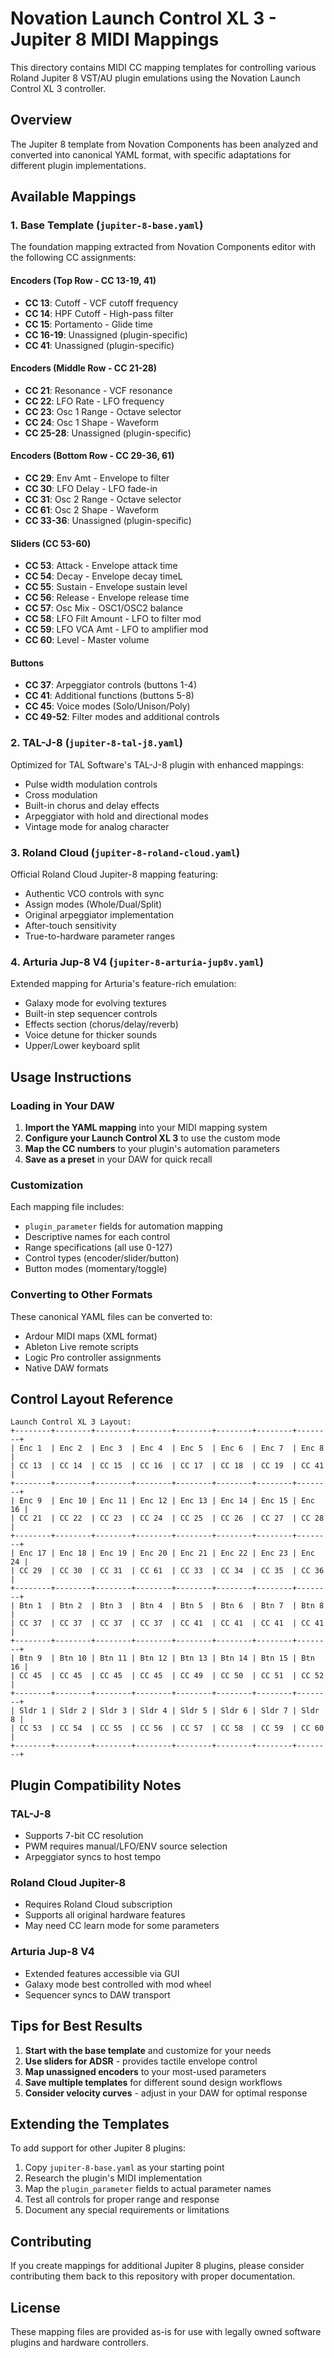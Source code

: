 # Novation Launch Control XL 3 - Jupiter 8 MIDI Mappings

This directory contains MIDI CC mapping templates for controlling various Roland Jupiter 8 VST/AU plugin emulations using the Novation Launch Control XL 3 controller.

## Overview

The Jupiter 8 template from Novation Components has been analyzed and converted into canonical YAML format, with specific adaptations for different plugin implementations.

## Available Mappings

### 1. Base Template (`jupiter-8-base.yaml`)
The foundation mapping extracted from Novation Components editor with the following CC assignments:

#### Encoders (Top Row - CC 13-19, 41)
- **CC 13**: Cutoff - VCF cutoff frequency
- **CC 14**: HPF Cutoff - High-pass filter
- **CC 15**: Portamento - Glide time
- **CC 16-19**: Unassigned (plugin-specific)
- **CC 41**: Unassigned (plugin-specific)

#### Encoders (Middle Row - CC 21-28)
- **CC 21**: Resonance - VCF resonance
- **CC 22**: LFO Rate - LFO frequency
- **CC 23**: Osc 1 Range - Octave selector
- **CC 24**: Osc 1 Shape - Waveform
- **CC 25-28**: Unassigned (plugin-specific)

#### Encoders (Bottom Row - CC 29-36, 61)
- **CC 29**: Env Amt - Envelope to filter
- **CC 30**: LFO Delay - LFO fade-in
- **CC 31**: Osc 2 Range - Octave selector
- **CC 61**: Osc 2 Shape - Waveform
- **CC 33-36**: Unassigned (plugin-specific)

#### Sliders (CC 53-60)
- **CC 53**: Attack - Envelope attack time
- **CC 54**: Decay - Envelope decay timeL
- **CC 55**: Sustain - Envelope sustain level
- **CC 56**: Release - Envelope release time
- **CC 57**: Osc Mix - OSC1/OSC2 balance
- **CC 58**: LFO Filt Amount - LFO to filter mod
- **CC 59**: LFO VCA Amt - LFO to amplifier mod
- **CC 60**: Level - Master volume

#### Buttons
- **CC 37**: Arpeggiator controls (buttons 1-4)
- **CC 41**: Additional functions (buttons 5-8)
- **CC 45**: Voice modes (Solo/Unison/Poly)
- **CC 49-52**: Filter modes and additional controls

### 2. TAL-J-8 (`jupiter-8-tal-j8.yaml`)
Optimized for TAL Software's TAL-J-8 plugin with enhanced mappings:
- Pulse width modulation controls
- Cross modulation
- Built-in chorus and delay effects
- Arpeggiator with hold and directional modes
- Vintage mode for analog character

### 3. Roland Cloud (`jupiter-8-roland-cloud.yaml`)
Official Roland Cloud Jupiter-8 mapping featuring:
- Authentic VCO controls with sync
- Assign modes (Whole/Dual/Split)
- Original arpeggiator implementation
- After-touch sensitivity
- True-to-hardware parameter ranges

### 4. Arturia Jup-8 V4 (`jupiter-8-arturia-jup8v.yaml`)
Extended mapping for Arturia's feature-rich emulation:
- Galaxy mode for evolving textures
- Built-in step sequencer controls
- Effects section (chorus/delay/reverb)
- Voice detune for thicker sounds
- Upper/Lower keyboard split

## Usage Instructions

### Loading in Your DAW

1. **Import the YAML mapping** into your MIDI mapping system
2. **Configure your Launch Control XL 3** to use the custom mode
3. **Map the CC numbers** to your plugin's automation parameters
4. **Save as a preset** in your DAW for quick recall

### Customization

Each mapping file includes:
- `plugin_parameter` fields for automation mapping
- Descriptive names for each control
- Range specifications (all use 0-127)
- Control types (encoder/slider/button)
- Button modes (momentary/toggle)

### Converting to Other Formats

These canonical YAML files can be converted to:
- Ardour MIDI maps (XML format)
- Ableton Live remote scripts
- Logic Pro controller assignments
- Native DAW formats

## Control Layout Reference

```
Launch Control XL 3 Layout:
+--------+--------+--------+--------+--------+--------+--------+--------+
| Enc 1  | Enc 2  | Enc 3  | Enc 4  | Enc 5  | Enc 6  | Enc 7  | Enc 8  |
| CC 13  | CC 14  | CC 15  | CC 16  | CC 17  | CC 18  | CC 19  | CC 41  |
+--------+--------+--------+--------+--------+--------+--------+--------+
| Enc 9  | Enc 10 | Enc 11 | Enc 12 | Enc 13 | Enc 14 | Enc 15 | Enc 16 |
| CC 21  | CC 22  | CC 23  | CC 24  | CC 25  | CC 26  | CC 27  | CC 28  |
+--------+--------+--------+--------+--------+--------+--------+--------+
| Enc 17 | Enc 18 | Enc 19 | Enc 20 | Enc 21 | Enc 22 | Enc 23 | Enc 24 |
| CC 29  | CC 30  | CC 31  | CC 61  | CC 33  | CC 34  | CC 35  | CC 36  |
+--------+--------+--------+--------+--------+--------+--------+--------+
| Btn 1  | Btn 2  | Btn 3  | Btn 4  | Btn 5  | Btn 6  | Btn 7  | Btn 8  |
| CC 37  | CC 37  | CC 37  | CC 37  | CC 41  | CC 41  | CC 41  | CC 41  |
+--------+--------+--------+--------+--------+--------+--------+--------+
| Btn 9  | Btn 10 | Btn 11 | Btn 12 | Btn 13 | Btn 14 | Btn 15 | Btn 16 |
| CC 45  | CC 45  | CC 45  | CC 45  | CC 49  | CC 50  | CC 51  | CC 52  |
+--------+--------+--------+--------+--------+--------+--------+--------+
| Sldr 1 | Sldr 2 | Sldr 3 | Sldr 4 | Sldr 5 | Sldr 6 | Sldr 7 | Sldr 8 |
| CC 53  | CC 54  | CC 55  | CC 56  | CC 57  | CC 58  | CC 59  | CC 60  |
+--------+--------+--------+--------+--------+--------+--------+--------+
```

## Plugin Compatibility Notes

### TAL-J-8
- Supports 7-bit CC resolution
- PWM requires manual/LFO/ENV source selection
- Arpeggiator syncs to host tempo

### Roland Cloud Jupiter-8
- Requires Roland Cloud subscription
- Supports all original hardware features
- May need CC learn mode for some parameters

### Arturia Jup-8 V4
- Extended features accessible via GUI
- Galaxy mode best controlled with mod wheel
- Sequencer syncs to DAW transport

## Tips for Best Results

1. **Start with the base template** and customize for your needs
2. **Use sliders for ADSR** - provides tactile envelope control
3. **Map unassigned encoders** to your most-used parameters
4. **Save multiple templates** for different sound design workflows
5. **Consider velocity curves** - adjust in your DAW for optimal response

## Extending the Templates

To add support for other Jupiter 8 plugins:

1. Copy `jupiter-8-base.yaml` as your starting point
2. Research the plugin's MIDI implementation
3. Map the `plugin_parameter` fields to actual parameter names
4. Test all controls for proper range and response
5. Document any special requirements or limitations

## Contributing

If you create mappings for additional Jupiter 8 plugins, please consider contributing them back to this repository with proper documentation.

## License

These mapping files are provided as-is for use with legally owned software plugins and hardware controllers.